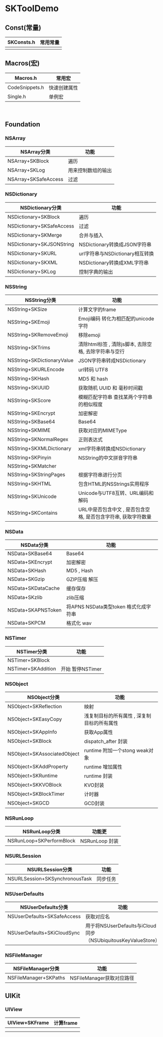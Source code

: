 # SKToolDemo

## Const(常量)

| SKConsts.h | 常用常量 |
| ---------- | -------- |
|            |          |



## Macros(宏)

| Macros.h       | 常用宏       |
| -------------- | ------------ |
| CodeSnippets.h | 快速创建属性 |
| Single.h       | 单例宏       |

​	


## Foundation

### NSArray

|  NSArray分类    |  功能             |
| -------------------- | ------------------ |
|NSArray+SKBlock |遍历 |
| NSArray+SKLog        | 用来控制数组的输出 |
| NSArray+SKSafeAccess | 过滤               |

### NSDictionary

| NSDictionary分类      | 功能                            |
| ------------------------- | ------------------------------- |
|NSDictionary+SKBlock   |遍历|
| NSDictionary+SKSafeAccess | 过滤                            |
| NSDictionary+SKMerge      | 合并与插入                      |
| NSDictionary+SKJSONString | NSDictionary转换成JSON字符串    |
| NSDictionary+SKURL        | url字符串与NSDictionary相互转换 |
| NSDictionary+SKXML        | NSDictionary转换成XML字符串     |
| NSDictionary+SKLog        | 控制字典的输出                  |



### NSString

|     NSString分类        |       功能                               |
| -------------------------- | ----------------------------------------------------- |
|NSString+SKSize|计算文字的frame |
| NSString+SKEmoji           | Emoji编码 转化为相匹配的unicode字符                   |
| NSString+SKRemoveEmoji     | 移除emoji                                             |
| NSString+SKTrims           | 清除html标签 , 清除js脚本, 去除空格, 去除字符串与空行 |
| NSString+SKDictionaryValue | JSON字符串转成NSDictionary                            |
| NSString+SKURLEncode | url转码 UTF8 |
| NSString+SKHash | MD5 和 hash |
| NSString+SKUUID | 获取随机 UUID 和 毫秒时间戳 |
| NSString+SKScore | 模糊匹配字符串 查找某两个字符串的相似程度 |
| NSString+SKEncrypt | 加密解密 |
| NSString+SKBase64 | Base64 |
| NSString+SKMIME | 获取对应的MIMEType |
| NSString+SKNormalRegex | 正则表达式 |
| NSString+SKXMLDictionary | xml字符串转换成NSDictionary |
| NSString+SKPinyin | NSString的中文拼音字符串 |
| NSString+SKMatcher |                                                       |
| NSString+SKStringPages | 根据字符串进行分页 |
| NSString+SKHTML | 包含HTML的NSStrings实用程序 |
| NSString+SKUnicode | Unicode与UTF8互转、URL编码和解码 |
| NSString+SKContains | URL中是否包含中文 , 是否包含空格, 是否包含字符串, 获取字符数量 |



### NSData

| NSData分类         | 功能                                  |
| ------------------ | ------------------------------------- |
| NSData+SKBase64    | Base64                                |
| NSData+SKEncrypt   | 加密解密                              |
| NSData+SKHash      | MD5 , Hash                            |
| NSData+SKGzip      | GZIP压缩 解压                         |
| NSData+SKDataCache | 缓存保存                              |
| NSData+SKzlib      | zlib压缩                              |
| NSData+SKAPNSToken | 将APNS NSData类型token 格式化成字符串 |
|NSData+SKPCM|格式化 wav|

### NSTimer

| NSTimer分类        | 功能             |
| ------------------ | ---------------- |
| NSTimer+SKBlock    |                  |
| NSTimer+SKAddition | 开始 暂停NSTimer |



### NSObject

| NSObject分类                | 功能                                        |
| --------------------------- | ------------------------------------------- |
| NSObject+SKReflection       | 映射                                        |
| NSObject+SKEasyCopy         | 浅复制目标的所有属性 , 深复制目标的所有属性 |
| NSObject+SKAppInfo          | 获取App属性                                 |
| NSObject+SKBlock            | dispatch_after 封装                         |
| NSObject+SKAssociatedObject | runtime 附加一个stong weak对象              |
| NSObject+SKAddProperty      | runtime 增加属性                            |
| NSObject+SKRuntime          | runtime 封装                                |
| NSObject+SKKVOBlock         | KVO封装                                     |
| NSObject+SKBlockTimer       | 计时器                                      |
| NSObject+SKGCD              | GCD封装                                     |



### NSRunLoop

| NSRunLoop分类            | 功能更         |
| ------------------------ | -------------- |
| NSRunLoop+SKPerformBlock | NSRunLoop 封装 |



### NSURLSession

| NSURLSession分类               | 功能     |
| ------------------------------ | -------- |
| NSURLSession+SKSynchronousTask | 同步任务 |



### NSUserDefaults

| NSUserDefaults分类          | 功能                                                         |
| --------------------------- | ------------------------------------------------------------ |
| NSUserDefaults+SKSafeAccess | 获取对应名                                                   |
| NSUserDefaults+SKiCloudSync | 用于将NSUserDefaults与iCloud同步（NSUbiquitousKeyValueStore） |



### NSFileManager

| NSFileManager分类     | 功能                      |
| --------------------- | ------------------------- |
| NSFileManager+SKPaths | NSFileManager获取对应路径 |





## UIKit  

### UIView

| UIView+SKFrame | 计算frame |
| -------------- | --------- |
|                |           |
|                |           |

